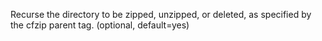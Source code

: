Recurse the directory to be zipped, unzipped, or deleted,
as specified by the cfzip parent tag. (optional, default=yes)